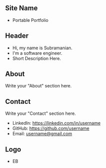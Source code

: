 ## Site Name
- Portable Portfolio

## Header
- Hi, my name is Subramanian. 
- I'm a software engineer.
- Short Description Here.

## About
Write your "About" section here.

## Contact
Write your "Contact" section here.
- LinkedIn: https://linkedin.com/in/username
- GitHub: https://github.com/username
- Email: username@gmail.com

## Logo
- EB
